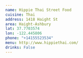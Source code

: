 ```yaml
---
name: Hippie Thai Street Food
cuisine: Thai
address: 1418 Haight St
area: Haight-Ashbury
lat: 37.7703574
lon: -122.445806
phone: "+14155523534"
menu: http://www.hippiethai.com/
drinks: False
---
```

